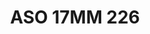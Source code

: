 ---
title: ASO 17MM 226
date: 
draft: false

# descripcion
description : Anillo de plata 925.

materials: Plata 941

color: 

dimensions: 17mm diámetro

code: 05-23-1615

type: "Anillos"

categories: []

price: $5.320,00

price_eftvo: $4.520,00

# Images
# first image will be shown in the product page
images:
  # - image: "images/path_to_image"
  # La ubicacion de las imagenes es imagenes/Anillos/Anillos.Solo Plata/05-23-1615-aso-17mm-226
  - image: "./images/anillos/solo_plata/05-23-1615-aso-17mm-226.jpg"
---